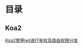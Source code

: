 目录
===

Koa2
---

[Koa2使用jwt进行鉴权及路由权限分发](https://github.com/chenkowong/blog/blob/master/koa2/koa2_jwt.md)